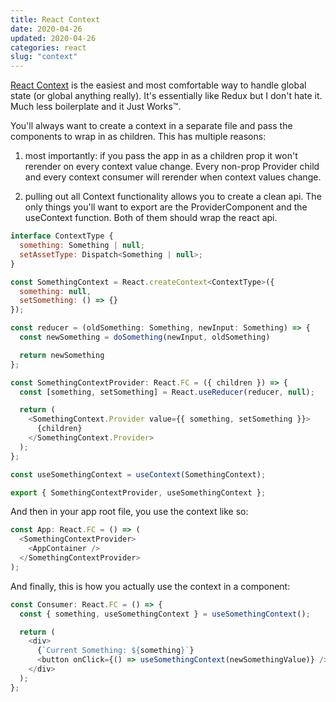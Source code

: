 ```yaml
---
title: React Context
date: 2020-04-26
updated: 2020-04-26
categories: react
slug: "context"
---
```


[React Context](https://reactjs.org/docs/context.html) is the easiest and most comfortable way to handle global state (or global anything really). It's essentially like Redux but I don't hate it. Much less boilerplate and it Just Works™.

You'll always want to create a context in a separate file and pass the components to wrap in as children. This has multiple reasons:

1) most importantly: if you pass the app in as a children prop it won't rerender on every context value change. Every non-prop Provider child and every context consumer will rerender when context values change.

2) pulling out all Context functionality allows you to create a clean api. The only things you'll want to export are the ProviderComponent and the useContext function. Both of them should wrap the react api.

```js
interface ContextType {
  something: Something | null;
  setAssetType: Dispatch<Something | null>;
}

const SomethingContext = React.createContext<ContextType>({
  something: null,
  setSomething: () => {}
});

const reducer = (oldSomething: Something, newInput: Something) => {
  const newSomething = doSomething(newInput, oldSomething)

  return newSomething
};

const SomethingContextProvider: React.FC = ({ children }) => {
  const [something, setSomething] = React.useReducer(reducer, null);

  return (
    <SomethingContext.Provider value={{ something, setSomething }}>
      {children}
    </SomethingContext.Provider>
  );
};

const useSomethingContext = useContext(SomethingContext);

export { SomethingContextProvider, useSomethingContext };
```

And then in your app root file, you use the context like so:

```js
const App: React.FC = () => (
  <SomethingContextProvider>
    <AppContainer />
  </SomethingContextProvider>
);
```

And finally, this is how you actually use the context in a component:

```js
const Consumer: React.FC = () => {
  const { something, useSomethingContext } = useSomethingContext();

  return (
    <div>
      {`Current Something: ${something}`}
      <button onClick={() => useSomethingContext(newSomethingValue)} />
    </div>
  );
};
```
